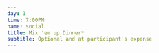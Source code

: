 ```yaml
---
day: 1
time: 7:00PM
name: social
title: Mix 'em up Dinner*
subtitle: Optional and at participant's expense
---
```

